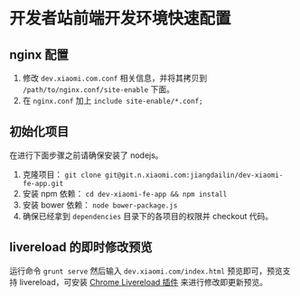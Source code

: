 # 开发者站前端开发环境快速配置

## nginx 配置

1. 修改 `dev.xiaomi.com.conf` 相关信息，并将其拷贝到 `/path/to/nginx.conf/site-enable` 下面。
2. 在 `nginx.conf` 加上 `include site-enable/*.conf;`

## 初始化项目

在进行下面步骤之前请确保安装了 nodejs。

1. 克隆项目：
`git clone git@git.n.xiaomi.com:jiangdailin/dev-xiaomi-fe-app.git`
2. 安装 npm 依赖：
`cd dev-xiaomi-fe-app && npm install`
3. 安装 bower 依赖：
`node bower-package.js`
4. 确保已经拿到 `dependencies` 目录下的各项目的权限并 checkout 代码。

## livereload 的即时修改预览

运行命令 `grunt serve` 然后输入 `dev.xiaomi.com/index.html`  预览即可，预览支持 livereload，可安装 [Chrome Livereload 插件](https://chrome.google.com/webstore/detail/livereload/jnihajbhpnppcggbcgedagnkighmdlei) 来进行修改即更新预览。